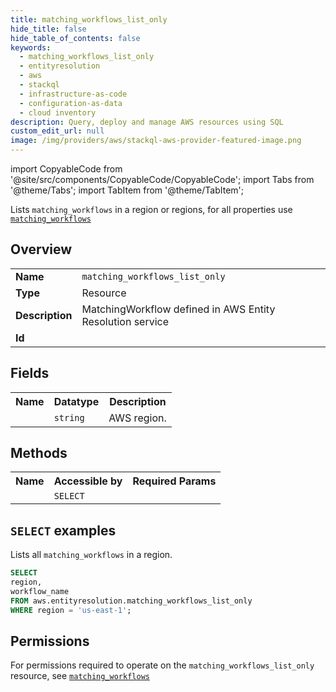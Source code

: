```yaml
---
title: matching_workflows_list_only
hide_title: false
hide_table_of_contents: false
keywords:
  - matching_workflows_list_only
  - entityresolution
  - aws
  - stackql
  - infrastructure-as-code
  - configuration-as-data
  - cloud inventory
description: Query, deploy and manage AWS resources using SQL
custom_edit_url: null
image: /img/providers/aws/stackql-aws-provider-featured-image.png
---
```


import CopyableCode from '@site/src/components/CopyableCode/CopyableCode';
import Tabs from '@theme/Tabs';
import TabItem from '@theme/TabItem';

Lists <code>matching_workflows</code> in a region or regions, for all properties use <a href="/providers/aws/serviceName/matching_workflows/"><code>matching_workflows</code></a>

## Overview
<table><tbody>
<tr><td><b>Name</b></td><td><code>matching_workflows_list_only</code></td></tr>
<tr><td><b>Type</b></td><td>Resource</td></tr>
<tr><td><b>Description</b></td><td>MatchingWorkflow defined in AWS Entity Resolution service</td></tr>
<tr><td><b>Id</b></td><td><CopyableCode code="aws.entityresolution.matching_workflows_list_only" /></td></tr>
</tbody></table>

## Fields
<table><tbody><tr><th>Name</th><th>Datatype</th><th>Description</th></tr><tr><td><CopyableCode code="region" /></td><td><code>string</code></td><td>AWS region.</td></tr>
</tbody></table>

## Methods

<table><tbody>
  <tr>
    <th>Name</th>
    <th>Accessible by</th>
    <th>Required Params</th>
  </tr>
  <tr>
    <td><CopyableCode code="list_resources" /></td>
    <td><code>SELECT</code></td>
    <td><CopyableCode code="region" /></td>
  </tr>
</tbody></table>

## `SELECT` examples
Lists all <code>matching_workflows</code> in a region.
```sql
SELECT
region,
workflow_name
FROM aws.entityresolution.matching_workflows_list_only
WHERE region = 'us-east-1';
```


## Permissions

For permissions required to operate on the <code>matching_workflows_list_only</code> resource, see <a href="/providers/aws/entityresolution/matching_workflows/#permissions"><code>matching_workflows</code></a>


